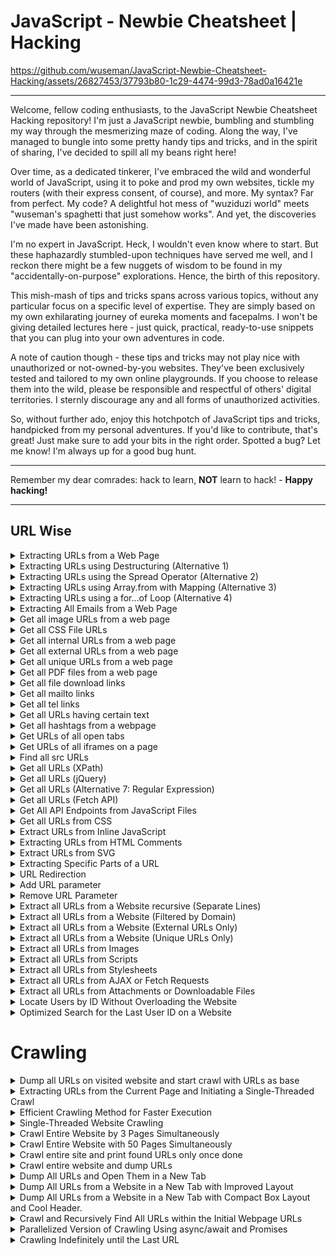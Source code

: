 # JavaScript - Newbie Cheatsheet | Hacking

https://github.com/wuseman/JavaScript-Newbie-Cheatsheet-Hacking/assets/26827453/37793b80-1c29-4474-99d3-78ad0a16421e

***

 Welcome, fellow coding enthusiasts, to the JavaScript Newbie Cheatsheet Hacking repository! I'm just a JavaScript newbie, bumbling and stumbling my way through the mesmerizing maze of coding. Along the way, I've managed to bungle into some pretty handy tips and tricks, and in the spirit of sharing, I've decided to spill all my beans right here!

 Over time, as a dedicated tinkerer, I've embraced the wild and wonderful world of JavaScript, using it to poke and prod my own websites, tickle my routers (with their express consent, of course), and more. My syntax? Far from perfect. My code? A delightful hot mess of "wuziduzi world" meets "wuseman's spaghetti that just somehow works". And yet, the discoveries I've made have been astonishing.

 I'm no expert in JavaScript. Heck, I wouldn't even know where to start. But these haphazardly stumbled-upon techniques have served me well, and I reckon there might be a few nuggets of wisdom to be found in my "accidentally-on-purpose" explorations. Hence, the birth of this repository.

This mish-mash of tips and tricks spans across various topics, without any particular focus on a specific level of expertise. They are simply based on my own exhilarating journey of eureka moments and facepalms. I won't be giving detailed lectures here - just quick, practical, ready-to-use snippets that you can plug into your own adventures in code.

 A note of caution though - these tips and tricks may not play nice with unauthorized or not-owned-by-you websites. They've been exclusively tested and tailored to my own online playgrounds. If you choose to release them into the wild, please be responsible and respectful of others' digital territories. I sternly discourage any and all forms of unauthorized activities.

 So, without further ado, enjoy this hotchpotch of JavaScript tips and tricks, handpicked from my personal adventures. If you'd like to contribute, that's great! Just make sure to add your bits in the right order. Spotted a bug? Let me know! I'm always up for a good bug hunt.

***

Remember my dear comrades: hack to learn, **NOT** learn to hack! - **Happy hacking!**

***

## URL Wise

<details>
  <summary>Extracting URLs from a Web Page</summary>

```javascript
Array.from(document.links).forEach(({ href }) => console.log(href));
```

</details>

<details>
  <summary>Extracting URLs using Destructuring (Alternative 1)</summary>

```javascript
Array.from(document.links, ({ href }) => href).forEach(console.log);
```

</details>

<details>
  <summary>Extracting URLs using the Spread Operator (Alternative 2)</summary>

```javascript
[...document.getElementsByTagName('a')].forEach(a => console.log(a.href));
```

</details>

<details>
  <summary>Extracting URLs using Array.from with Mapping (Alternative 3)</summary>

```javascript
Array.from(document.getElementsByTagName('a'), a => a.href).forEach(url => console.log(url));
```

</details>

<details>
  <summary>Extracting URLs using a for...of Loop (Alternative 4)</summary>

```javascript
var urls = Array.from(document.getElementsByTagName('a'));
for (var url of urls) {
    console.log(url.href);
}
```

</details>

<details>
  <summary>Extracting All Emails from a Web Page</summary>

```javascript
const regex = /\b[A-Za-z0-9._%+-]+@[A-Za-z0-9.-]+\.[A-Z|a-z]{2,}\b/g;
const html = document.documentElement.innerHTML;
let match;
while ((match = regex.exec(html))) {
  console.log(match[0]);
}
```

</details>

<details>
  <summary>Get all image URLs from a web page</summary>

```javascript
Array.from(document.images).forEach(({ src }) => console.log(src));
```

</details>

<details>
  <summary>Get all CSS File URLs</summary>

```javascript
Array.from(document.styleSheets).forEach(({ href }) => console.log(href));
```

</details>

<details>
  <summary>Get all internal URLs from a web page</summary>

```javascript
Array.from(document.links).filter(a => a.hostname === location.hostname).forEach(({ href }) => console.log(href));
```

</details>

<details>
  <summary>Get all external URLs from a web page</summary>

```javascript
Array.from(document.links).filter(a => a.hostname !== location.hostname).forEach(({ href }) => console.log(href));
```

</details>

<details>
  <summary>Get all unique URLs from a web page</summary>

```javascript
let uniqueURLs = new Set(Array.from(document.links).map(({ href }) => href));
uniqueURLs.forEach(url => console.log(url));
```

</details>

<details>
  <summary>Get all PDF files from a web page</summary>

```javascript
Array.from(document.links).filter(a => a.href.endsWith('.pdf')).forEach(({ href }) => console.log(href));
```

</details>

<details>
  <summary>Get all file download links</summary>

```javascript
Array.from(document.querySelectorAll('a[download]')).forEach(({ href }) => console.log(href));
```

</details>

<details>
  <summary>Get all mailto links</summary>

```javascript
Array.from(document.querySelectorAll('a[href^="mailto:"]')).forEach(({ href }) => console.log(href));
```

</details>

<details>
  <summary>Get all tel links</summary>

```javascript
Array.from(document.querySelectorAll('a[href^="tel:"]')).forEach(({ href }) => console.log(href));
```

</details>

<details>
  <summary>Get all URLs having certain text</summary>

```javascript
Array.from(document.links).filter(a => a.innerText.includes('text')).forEach(({ href }) => console.log(href));
```

</details>

<details>
  <summary>Get all hashtags from a webpage</summary>

```javascript
Array.from(document.querySelectorAll('a[href^="#"]')).forEach(({ href }) => console.log(href));
```

</details>

<details>
  <summary>Get URLs of all open tabs</summary>

```javascript
chrome.tabs.query({}, function(tabs) {
  tabs.forEach(tab => console.log(tab.url));
});
```

</details>

<details>
  <summary>Get URLs of all iframes on a page</summary>

```javascript
Array.from(document.querySelectorAll('iframe')).forEach(({ src }) => console.log(src));
```

</details>


<details>
  <summary>Find all src URLs</summary>

```javascript
// Select all relevant HTML elements that may have src attributes
var elementsWithSrc = document.querySelectorAll('img, script, iframe');

// Iterate through the elements and retrieve the src URLs
for (var i = 0; i < elementsWithSrc.length; i++) {
  var element = elementsWithSrc[i];
  var src = element.getAttribute('src');
  if (src) {
    console.log(src);
  }
}
```

</details>

<details>
  <summary>Get all URLs (XPath)</summary>

```javascript
const xpathResult = document.evaluate('//a', document, null, XPathResult.ANY_TYPE, null);
let node = xpathResult.iterateNext();
while (node) {
  console.log(node.href);
  node = xpathResult.iterateNext();
}
```

</details>

<details>
  <summary>Get all URLs (jQuery)</summary>

```javascript
document.querySelectorAll('a').forEach(function(a) {
  console.log(a.href);
});
```

</details>

<details>
  <summary>Get all URLs (Alternative 7: Regular Expression)</summary>

```javascript
const regex = /<a\s+(?:[^>]*?\s+)?href=(["'])(.*?)\1/g;
const html = document.documentElement.innerHTML;
let match;
while ((match = regex.exec(html))) {
  console.log(match[2]);
}
```

</details>

<details>
  <summary>Get all URLs (Fetch API)</summary>

```javascript
fetch(document.location.href)
  .then(response => response.text())
  .then(html => {
    const regex = /<a\s+(?:[^>]*?\s+)?href=(["'])(.*?)\1/g;
    let match;
    while ((match = regex.exec(html))) {
      console.log(match[2]);
    }
  });
```

</details>

<details>
  <summary>Get All API Endpoints from JavaScript Files</summary>

```javascript
fetch(document.location.href)
  .then(response => response.text())
  .then(html => {
    const scriptUrls = html.match(/<script src="(.*?)"/g);
    scriptUrls.forEach(url => {
      fetch(url)
        .then(response => response.text())
        .then(js => {
          const matches = js.match(/\/api\/\w+/g);
          if (matches) {
            matches.forEach(endpoint => console.log(endpoint));
          }
        });
    });
});
```

</details>

<details>
  <summary>Get all URLs from CSS</summary>

```javascript
Array.from(document.styleSheets).forEach(styleSheet => {
  const cssRules = styleSheet.cssRules || styleSheet.rules;
  if (cssRules) {
    Array.from(cssRules).forEach(rule => {
      const urlMatches = rule.cssText.match(/url\(["']?(.*?)["']?\)/g);
      if (urlMatches) {
        urlMatches.forEach(url => console.log(url.match(/url\(["']?(.*?)["']?\)/)[1]));
      }
    });
  }
});
```

</details>

<details>
  <summary>Extract URLs from Inline JavaScript</summary>

```javascript
const regex = /url\s*\(\s*(['"]?)(.*?)\1\s*\)/g;
const html = document.documentElement.innerHTML;
let match;
while ((match = regex.exec(html))) {
  console.log(match[2]);
}
```

</details>

<details>
  <summary>Extracting URLs from HTML Comments</summary>

```javascript
const regex = /<!--.*?(\b

https?:\/\/\S+)\b.*?-->/g;
const html = document.documentElement.innerHTML;
let match;
while ((match = regex.exec(html))) {
  console.log(match[1]);
}
```

</details>

<details>
  <summary>Extract URLs from SVG</summary>

```javascript
Array.from(document.getElementsByTagName('image')).forEach(({ href }) => console.log(href));
```

</details>

<details>
  <summary>Extracting Specific Parts of a URL</summary>

```javascript
function extractDomain(url) {
  const domainRegex = /^(?:https?:\/\/)?(?:[^@\n]+@)?(?:www\.)?([^:\/\n?]+)/;
  const matches = url.match(domainRegex);
  return matches ? matches[1] : null;
}

function extractProtocol(url) {
  const protocolRegex = /^(https?:\/\/)/;
  const matches = url.match(protocolRegex);
  return matches ? matches[1] : null;
}

function extractPath(url) {
  const pathRegex = /^(?:https?:\/\/)?[^\/]+(\/.*)/;
  const matches = url.match(pathRegex);
  return matches ? matches[1] : null;
}

const url = 'https://www.example.com/path/to/resource?query=string#fragment';

console.log('Domain:', extractDomain(url));
console.log('Protocol:', extractProtocol(url));
console.log('Path:', extractPath(url));
```

</details>

<details>
  <summary>URL Redirection</summary>

```javascript
window.location.href = 'https://www.newurl.com';
```

</details>

<details>
  <summary>Add URL parameter</summary>

```javascript
function addUrlParameter(url, parameterName, parameterValue) {
  const separator = url.includes('?') ? '&' : '?';
  return url + separator + encodeURIComponent(parameterName) + '=' + encodeURIComponent(parameterValue);
}

const originalUrl = 'https://www.github.com/wuseman';
const modifiedUrl = addUrlParameter(originalUrl, 'param', 'value');
console.log(modifiedUrl);
```

</details>

<details>
  <summary>Remove URL Parameter</summary>

```javascript
function removeUrlParameter(url, parameterName) {
  const urlParts = url.split('?');
  if (urlParts.length >= 2) {
    const prefix = encodeURIComponent(parameterName) + '=';
    const parameters = urlParts[1].split(/[&;]/g);

    for (let i = parameters.length - 1; i >= 0; i--) {
      if (parameters[i].lastIndexOf(prefix, 0) !== -1) {
        parameters.splice(i, 1);
      }
    }

    if (parameters.length > 0) {
      return urlParts[0] + '?' + parameters.join('&');
    } else {
      return urlParts[0];
    }
  }
  return url;
}

const originalUrl = 'https://www.somesite.com?param1=value1&param2=value2';
const modifiedUrl = removeUrlParameter(originalUrl, 'param2');
console.log(modifiedUrl);
```

</details>

<details>
  <summary>Extract all URLs from a Website recursive (Separate Lines)</summary>

```javascript
// Function to extract the domain from a URL
function extractDomain(url) {
  const domainRegex = /^(?:https?:\/\/)?(?:[^@\n]+@)?(?:www\.)?([^:\/\n?]+)/;
  const matches = url.match(domainRegex);
  return matches ? matches[1] : null;
}

// Function to extract all URLs from a website and return them as separate lines
function extractURLsSeparateLines() {
  const allURLs = [];

  //

 Retrieve all anchor elements on the page
  const anchorElements = document.getElementsByTagName('a');

  // Extract URLs
  for (let i = 0; i < anchorElements.length; i++) {
    const href = anchorElements[i].href;
    const domain = extractDomain(href);

    // Filter out external URLs if needed
    if (domain !== null) {
      allURLs.push(href);
    }
  }

  return allURLs;
}

// Recursive function to crawl all pages of the website
function crawlWebsite(currentURL) {
  // Create a new XMLHttpRequest object
  const xhr = new XMLHttpRequest();

  // Callback function for handling the response
  xhr.onload = function () {
    if (xhr.status === 200) {
      // Extract URLs from the current page
      const urls = extractURLsSeparateLines();

      // Log the extracted URLs on separate lines in the console
      console.log(`Extracted URLs from ${currentURL}:`);
      console.log(urls.join('\n'));

      // Extract and crawl URLs from child pages
      const domain = extractDomain(currentURL);
      const links = Array.from(new Set(urls.filter(url => extractDomain(url) === domain)));

      links.forEach(link => {
        const absoluteURL = new URL(link, currentURL).href;
        crawlWebsite(absoluteURL);
      });
    }
  };

  // Open the current URL
  xhr.open('GET', currentURL);
  xhr.send();
}

// Call the function to start crawling the website from the current page
crawlWebsite(window.location.href);
```
</details>

<details>
  <summary>Extract all URLs from a Website (Filtered by Domain)</summary>

```javascript
// Function to extract the domain from a URL
function extractDomain(url) {
  const domainRegex = /^(?:https?:\/\/)?(?:[^@\n]+@)?(?:www\.)?([^:\/\n?]+)/;
  const matches = url.match(domainRegex);
  return matches ? matches[1] : null;
}

// Function to extract all URLs from a website filtered by a specific domain
function extractURLsByDomain(domain) {
  const allURLs = [];

  // Retrieve all anchor elements on the page
  const anchorElements = document.getElementsByTagName('a');

  // Extract URLs
  for (let i = 0; i < anchorElements.length; i++) {
    const href = anchorElements[i].href;
    const anchorDomain = extractDomain(href);

    // Filter URLs by the specified domain
    if (anchorDomain !== null && anchorDomain.includes(domain)) {
      allURLs.push(href);
    }
  }

  return allURLs;
}

// Specify the domain to filter URLs
const targetDomain = 'github.com/wuseman';

// Call the function to extract URLs filtered by the domain
const filteredURLs = extractURLsByDomain(targetDomain);

// Log the extracted URLs to the console
console.log(`Extracted URLs for domain ${targetDomain}:`, filteredURLs);
```

</details>

<details>
  <summary>Extract all URLs from a Website (External URLs Only)</summary>

```javascript
// Function to extract the domain from a URL
function extractDomain(url) {
  const domainRegex = /^(?:https?:\/\/)?(?:[^@\n]+@)?(?:www\.)?([^:\/\n?]+)/;
  const matches = url.match(domainRegex);
  return matches ? matches[1] : null;
}

// Function to extract all external URLs from a website
function extractExternalURLs() {
  const allURLs = [];

  // Retrieve all anchor elements on the page
  const anchorElements = document.getElementsByTagName('a');

  // Extract URLs
  for (let i = 0; i < anchorElements.length; i++) {
    const href = anchorElements[i].href;
    const domain = extractDomain(href);

    // Filter out internal URLs by comparing domains
    if (domain !== null && !domain.includes(window.location.hostname)) {
      allURLs.push(href);
    }
  }

  return allURLs;
}

// Call the function to extract external URLs
const externalURLs = extractExternalURLs();

// Log the extracted external URLs to the console
console.log('Extracted External URLs:', externalURLs);
```

</details>

<details>
  <summary>Extract all URLs from a Website (Unique URLs Only)</summary>

```javascript
// Function to extract the domain from a URL
function extractDomain(url) {
  const domainRegex = /^(?:https?:\/\/)?(?:[^@\n]+@)?(?:www\.)?([^:\/\n?]+)/;
  const matches = url.match(domainRegex);
  return matches ? matches[1] : null;
}

// Function to extract all unique URLs from a website
function extractUniqueURLs() {
  const allURLs = [];

  // Retrieve all anchor elements on the page
  const anchorElements = document.getElementsByTagName('a');

  // Extract URLs
  for (let i = 0; i < anchorElements.length; i++) {
    const href = anchorElements[i].href;
    const domain = extractDomain(href);

    // Check if the URL is already in the

 array
    if (allURLs.indexOf(href) === -1) {
      allURLs.push(href);
    }
  }

  return allURLs;
}

// Call the function to extract unique URLs
const uniqueURLs = extractUniqueURLs();

// Log the extracted unique URLs to the console
console.log('Extracted Unique URLs:', uniqueURLs);
```

</details>

<details>
  <summary>Extract all URLs from Images</summary>

```javascript
// Function to extract all URLs from images on a website
function extractImageURLs() {
  const allURLs = [];

  // Retrieve all image elements on the page
  const imageElements = document.getElementsByTagName('img');

  // Extract URLs
  for (let i = 0; i < imageElements.length; i++) {
    const src = imageElements[i].src;

    // Add the image URL to the array
    allURLs.push(src);
  }

  return allURLs;
}

// Call the function to extract image URLs
const imageURLs = extractImageURLs();

// Log the extracted image URLs to the console
console.log('Extracted Image URLs:', imageURLs);
```

</details>

<details>
  <summary>Extract all URLs from Scripts</summary>

```javascript
// Function to extract all URLs from scripts on a website
function extractScriptURLs() {
  const allURLs = [];

  // Retrieve all script elements on the page
  const scriptElements = document.getElementsByTagName('script');

  // Extract URLs
  for (let i = 0; i < scriptElements.length; i++) {
    const src = scriptElements[i].src;

    // Add the script URL to the array
    allURLs.push(src);
  }

  return allURLs;
}

// Call the function to extract script URLs
const scriptURLs = extractScriptURLs();

// Log the extracted script URLs to the console
console.log('Extracted Script URLs:', scriptURLs);
```

</details>

<details>
  <summary>Extract all URLs from Stylesheets</summary>

```javascript
// Function to extract all URLs from stylesheets on a website
function extractStylesheetURLs() {
  const allURLs = [];

  // Retrieve all link elements on the page
  const linkElements = document.getElementsByTagName('link');

  // Extract URLs
  for (let i = 0; i < linkElements.length; i++) {
    const href = linkElements[i].href;

    // Add the stylesheet URL to the array
    allURLs.push(href);
  }

  return allURLs;
}

// Call the function to extract stylesheet URLs
const stylesheetURLs = extractStylesheetURLs();

// Log the extracted stylesheet URLs to the console
console.log('Extracted Stylesheet URLs:', stylesheetURLs);
```

</details>

<details>
  <summary>Extract all URLs from AJAX or Fetch Requests</summary>

```javascript
// Function to extract all URLs from dynamically loaded resources via AJAX or fetch requests
function extractDynamicURLs(urls) {
  const allURLs = [];

  // Retrieve all AJAX or fetch request URLs
  const requestURLs = [...urls];

  // Extract URLs
  for (let i = 0; i < requestURLs.length; i++) {
    const url = requestURLs[i];

    // Add the URL to the array
    allURLs.push(url);
  }

  return allURLs;
}

// Example array of AJAX or fetch request URLs
const ajaxURLs = ['https://somesite.com/api/data', 'https://somesite.com/api/users'];

// Call the function to extract URLs from AJAX or fetch requests
const

 dynamicURLs = extractDynamicURLs(ajaxURLs);

// Log the extracted URLs to the console
console.log('Extracted URLs from AJAX or Fetch Requests:', dynamicURLs);
```

</details>

<details>
  <summary>Extract all URLs from Attachments or Downloadable Files</summary>

```javascript
// Function to extract all URLs from attachments or downloadable files on a website
function extractAttachmentURLs() {
  const allURLs = [];

  // Retrieve all attachment or downloadable file elements on the page
  const attachmentElements = document.querySelectorAll('a[download], a[href*=".pdf"], a[href*=".doc"], a[href*=".xls"], a[href*=".zip"]');

  // Extract URLs
  for (let i = 0; i < attachmentElements.length; i++) {
    const href = attachmentElements[i].href;

    // Add the attachment URL to the array
    allURLs.push(href);
  }

  return allURLs;
}

// Call the function to extract attachment URLs
const attachmentURLs = extractAttachmentURLs();

// Log the extracted attachment URLs to the console
console.log('Extracted Attachment URLs:', attachmentURLs);
```
</details>

<details>
  <summary>Locate Users by ID Without Overloading the Website</summary>

This approach is designed to efficiently find the highest user ID when we do not have a clear starting point. It aims to avoid putting excessive load on the server, thus preventing a potentially negative impact on the site's performance.

```javascript
async function crawlUsersById(startId, endId) {
  for (let id = startId; id <= endId; id++) {
    const url = `https://somewebsite/api/v1/users/${id}`;

    try {
      const response = await fetch(url, {
        headers: {
          "accept": "application/json, text/plain, */*",
          "sec-ch-ua": "\"Not.A/Brand\";v=\"8\", \"Chromium\";v=\"114\", \"Google Chrome\";v=\"114\"",
        },
        referrer: `https://somewebsite.org/user/${id}/edit`,
        referrerPolicy: "strict-origin-when-cross-origin",
        method: "GET",
        mode: "cors",
        credentials: "include"
      });

      if (response.ok) {
        const userData = await response.json();
        console.log(userData);
        // Process the userData as needed
      } else {
        console.error(`Error retrieving user data for ID: ${id}`);
      }
    } catch (error) {
      console.error(`Error fetching user data for ID: ${id}`, error);
    }
  }
}

// Usage: crawlUsersById(startId, endId);
crawlUsersById(1, 999999);
```
</details>

<details>
  <summary>Optimized Search for the Last User ID on a Website</summary>

This method uses a balanced approach to discover the largest user ID on a website when there is no initial indication of its value. The strategy aims to minimize the potential strain on the website by avoiding excessive requests.

```javascript
async function findLastUser() {
  let startId = 10000;
  let endId = 12000;
  let lastUser = null;

  while (startId <= endId) {
    const midId = Math.floor((startId + endId) / 2);
    const url = `https://somewebsite/api/v1/users/${midId}`;

    try {
      const response = await fetch(url, {
        headers: {
          "accept": "application/json, text/plain, */*",
          "sec-ch-ua": "\"Not.A/

Brand\";v=\"8\", \"Chromium\";v=\"114\", \"Google Chrome\";v=\"114\"",
        },
        referrer: `https://somewebsite/user/${midId}/edit`,
        referrerPolicy: "strict-origin-when-cross-origin",
        method: "GET",
        mode: "cors",
        credentials: "include"
      });

      if (response.ok) {
        lastUser = midId;
        startId = midId + 1;
      } else if (response.status === 404) {
        endId = midId - 1;
      } else {
        console.error(`Error retrieving user data for ID: ${midId}`);
        break;
      }
    } catch (error) {
      console.error(`Error fetching user data for ID: ${midId}`, error);
      break;
    }
  }

  console.log(`Last user found with ID: ${lastUser}`);
}

// Usage: findLastUser();
findLastUser();
```
</details>

# Crawling


<details>
  <summary>Dump all URLs on visited website and start crawl with URLs as base</summary>

The provided code demonstrates a web crawling script that extracts URLs from a visited website and uses them as a base for further crawling. The script utilizes JavaScript and employs a breadth-first search strategy.

```javascript
let c = [];
let p = ['https://www.nr1.nu/'];

async function a() {
  while (p.length) {
    let u = p.pop();
    if (!c.includes(u)) {
      console.log(`Crawling ${u}`);
      try {
        let r = await fetch(u);
        let t = await r.text();
        let d = new DOMParser().parseFromString(t, 'text/html').getElementsByTagName('a');
        for (let a of d) {
          if (!c.includes(a.href) && !p.includes(a.href)) {
            p.push(a.href);
          }
        }
      } catch (e) {
        console.error(`Failed to crawl "${u}": ${e}`);
      }
      c.push(u);
    }
  }
  console.log('Finished crawling', c);
}

a();
```
</details>





<details>
  <summary>Extracting URLs from the Current Page and Initiating a Single-Threaded Crawl</summary>

* Elapsed time: 32918 ms

```javascript
let c = [];
let p = ['https://www.nr1.nu/'];

async function a() {
  let s = new Date().getTime();
  while (p.length) {
    let u = p.pop();
    if (!c.includes(u)) {
      console.log(`Crawling ${u}`);
      try {
        let r = await fetch(u);
        let t = await r.text();
        let d = new DOMParser().parseFromString(t, 'text/html').getElementsByTagName('a');
        for (let a of d) {
          if (!c.includes(a.href) && !p.includes(a.href)) {
            p.push(a.href);
          }
        }
      } catch (e) {
        console.error(`Failed to crawl "${u}": ${e}`);
      }
      c.push(u);
    }
  }
  let e = new Date().getTime();
  console.log('Finished crawling', c);
  console.log('Elapsed time:', e - s, 'ms');
}

a();
```

</details>



<details>
  <summary>Efficient Crawling Method for Faster Execution</summary>

This code presents an alternative crawling approach that improves efficiency and reduces execution time. By utilizing XMLHttpRequest, the script performs crawling in a faster manner, making it suitable for large-scale web crawling tasks.

Elapsed time: 5002.60 ms

```javascript
var crawledUrls = new Set();
var urls = [];

function crawlUrl(url) {
  if (crawledUrls.has(url)) return;

  crawledUrls.add(url);

  var xhr = new XMLHttpRequest();
  xhr.onreadystatechange = function() {
    if (xhr.readyState === 4 && xhr.status === 200) {
      var responseText = xhr.responseText;
      var parser = new DOMParser();
      var doc = parser.parseFromString(responseText, 'text/html');
      var anchors = doc.getElementsByTagName('a');
      
      for (var i = 0; i < anchors.length; i++) {
        var href = anchors[i].href;
        if (!crawledUrls.has(href)) {
          urls.push(href);
          crawlUrl(href);
        }
      }
    }
  };

  xhr.open('GET', url, true);
  xhr.send();
}

crawlUrl(window.location.href);

setTimeout(function() {
  console.log(urls);
}, 5000); // Adjust the timeout as needed to wait for the crawling to complete
```
</details>


<details>
  <summary>Single-Threaded Website Crawling</summary>

This code represents a single-threaded approach to crawl an entire website. It utilizes a depth-first crawling strategy to systematically explore the website's pages.

**EXTREME**: Crawling completed in 3131.1999999999534 milliseconds.

```javascript
var crawledUrls = new Set();
var startTime = performance.now();
var requestDelay = 200

; // Delay between each request in milliseconds

function crawlUrl(url) {
  return new Promise(function(resolve, reject) {
    var xhr = new XMLHttpRequest();
    xhr.onreadystatechange = function() {
      if (xhr.readyState === 4) {
        if (xhr.status === 200) {
          var responseText = xhr.responseText;
          var newUrls = extractUrlsFromResponse(responseText);
          resolve(newUrls);
        } else {
          reject(xhr.status);
        }
      }
    };
    xhr.open("GET", url, true);
    xhr.send();
  });
}

function delay(ms) {
  return new Promise(function(resolve) {
    setTimeout(resolve, ms);
  });
}

function crawlUrls(urls) {
  var promises = urls.map(function(url, index) {
    return delay(index * requestDelay) // Delay the requests
      .then(function() {
        return crawlUrl(url);
      });
  });

  return Promise.all(promises)
    .then(function(results) {
      var newUrls = results.reduce(function(acc, urls) {
        return acc.concat(urls);
      }, []);
      var uniqueNewUrls = newUrls.filter(function(url) {
        return !crawledUrls.has(url);
      });
      uniqueNewUrls.forEach(function(url) {
        crawledUrls.add(url);
      });

      var remainingUrls = uniqueNewUrls.filter(function(url) {
        return !urls.includes(url);
      });

      if (remainingUrls.length > 0) {
        return crawlUrls(remainingUrls);
      }
    })
    .catch(function(error) {
      console.error("Error crawling URLs:", error);
    });
}

function extractUrlsFromResponse(responseText) {
  var parser = new DOMParser();
  var doc = parser.parseFromString(responseText, "text/html");
  var anchors = doc.getElementsByTagName("a");
  var urls = [];
  for (var i = 0; i < anchors.length; i++) {
    urls.push(anchors[i].href);
  }
  return urls;
}

var startingUrl = window.location.href;
var urls = [startingUrl];

crawlUrls(urls)
  .then(function() {
    var endTime = performance.now();
    var duration = endTime - startTime;
    console.log("Crawling completed in " + duration + " milliseconds.");
    console.log(Array.from(crawledUrls));
  });
```
</details>


<details>
  <summary>Crawl Entire Website by 3 Pages Simultaneously</summary>

* Total time: 25298.40 milliseconds

```javascript
let crawledUrls = [];
let pendingUrls = ['https://www.nr1.nu/'];
let startTime = performance.now();

const crawl = async () => {
  while (pendingUrls.length) {
    let urlsToCrawl = pendingUrls.splice(0, 10); // Number of concurrent requests: 10
    let crawlPromises = urlsToCrawl.map(async (url) => {
      if (crawledUrls.includes(url)) return;
      console.log(`Crawling ${url}`);
      try {
        let response = await fetch(url);
        let text = await response.text();
        let parser = new DOMParser();
        let doc = parser.parseFromString(text, 'text/html');
        let anchors = doc.getElementsByTagName('a');
        for (let i = 0; i < anchors.length; i++) {
          let href = anchors[i].href;
          if (!crawledUrls.includes(href) && !pendingUrls.includes(href)) {
            pendingUrls.push(href);
          }
        }
      } catch (err) {
        console.error(`Failed to crawl "${url}": ${err}`);
      }
      crawledUrls.push(url);
    });
    await Promise.all(crawlPromises);
  }
  let endTime = performance.now();
  let totalTime = endTime - startTime;
  console.log('Finished crawling');
  console.log(crawledUrls);
  console.log(`Total time: ${totalTime.toFixed(2)} milliseconds`);
};

crawl();
```

</details>


<details>
  <summary>Crawl Entire Website with 50 Pages Simultaneously</summary>

The provided code showcases a crawling approach that allows the concurrent crawling of 50 pages at once, significantly enhancing the crawling speed. It maintains lists of crawled URLs and pending URLs and outputs the total time taken for the crawling process.

* Total time: 22067.30 milliseconds

```javascript
let crawledUrls = [];
let pendingUrls = ['https://www.nr1.nu/'];
let startTime = performance.now();

const crawl = async () => {
  while (pendingUrls.length) {
    let urlsToCrawl = pendingUrls.splice(0, 50); // Number of concurrent requests: 50
    let crawlPromises = urlsToCrawl.map(async (url) => {
      if (crawledUrls.includes(url)) return;
      console.log(`Crawling ${url}`);
      try {
        let response = await fetch(url);
        let text = await response.text();
        let parser = new DOMParser();
        let doc = parser.parseFromString(text, 'text/html');
        let anchors = doc.getElementsByTagName('a');
        for (let i = 0; i < anchors.length; i++) {
          let href = anchors[i].href;
          if (!crawledUrls.includes(href) && !pendingUrls.includes(href)) {
            pendingUrls.push(href);
          }
        }
      } catch (err) {
        console.error(`Failed to crawl "${url}": ${err}`);
      }
      crawledUrls.push(url);
    });
    await Promise.all(crawlPromises);
  }
  let endTime = performance.now();
  let totalTime = endTime - startTime;
  console.log('Finished crawling');
  console.log(crawledUrls);
  console.log(`Total time: ${totalTime.toFixed(2)} milliseconds`);
};

crawl();
```

</details>


<details>
  <summary>Crawl entire site and print found URLs only once done</summary>

The provided code showcases a web crawling approach that explores an entire website and ensures that the found URLs are printed only once the crawling process is completed. It prevents duplicate URLs from being processed and guarantees that each URL is printed only once.

* Total time: 36452.39999999851 milliseconds

```javascript
let crawledUrls = new Set();
let pendingUrls = ['https://www.nr1.nu/'];
let startTime = performance.now();

const crawl = async () => {
  while (pendingUrls.length) {
    const url = pendingUrls.pop();
    if (crawledUrls.has(url)) continue; // Avoid re-crawling
    console.log(`Crawling ${url}`);
    try {
      const response = await fetch(url);
      const text = await response.text();
      const doc = new DOMParser().parseFromString(text, 'text/html');
      const anchors = doc.getElementsByTagName('a');
      for (const anchor of anchors) {
        const href = anchor.href;
        if (!crawledUrls.has(href) && !pendingUrls.includes(href)) {
          pendingUrls.push(href);
        }
      }
    } catch (err) {
      console.error(`Failed to crawl "${url}": ${err}`);
    }
    crawledUrls.add(url);
  }
  let endTime = performance.now();
  let totalTime = endTime - startTime;
  console.log('Finished crawling');
  console.log(Array.from(crawledUrls));
  console.log(`Total time: ${totalTime} milliseconds`);
};

crawl();
```

</details>



<details>
  <summary>Crawl entire website and dump URLs</summary>

The provided code showcases a web crawling approach that crawls an entire website and dumps the URLs found during the process. It ensures that each URL is crawled only once and prevents duplicate URLs from being added to the list of pending URLs.

```javascript
let crawledUrls = [];
let pendingUrls = ['https://www.nr1.nu/'];

const crawl = async () => {
    while (pendingUrls.length) {
        let url = pendingUrls.pop();
        if (crawledUrls.includes(url)) continue; // avoid re-crawling
        console.log(`Crawling ${url}`);
        try {
            let response = await fetch(url);
            let text = await response.text();
            let parser = new DOMParser();
            let doc = parser.parseFromString(text, 'text/html');
            let anchors = doc.getElementsByTagName('a');
            for (let i = 0; i < anchors.length; i++) {
                let href = anchors[i].href;
                if (!crawledUrls.includes(href) && !pendingUrls.includes(href)) pendingUrls.push(href);
            }
        } catch (err) {
            console.error(`Failed to crawl "${url}": ${err}`);
        }
        crawledUrls.push(url);
    }
    console.log('Finished crawling');
    console

.log(crawledUrls);
};

crawl();
```
</details>



<details>
  <summary>Dump All URLs and Open Them in a New Tab</summary>

The provided code allows for the extraction of all URLs present on a webpage and opens them in a new browser tab. It generates an HTML document in the new tab containing the dumped URLs.

```javascript
var urls = Array.from(document.getElementsByTagName("a"), function (a) {
  return a.href;
});

var newTab = window.open();
newTab.document.open();
newTab.document.write("<html><head><title>URL Dump</title></head><body><table>");
newTab.document.write("<tr><th>URL</th><th>Link</th></tr>");
for (var i = 0; i < urls.length; i++) {
  newTab.document.write("<tr><td>" + urls[i] + "</td><td><a href='" + urls[i] + "'>" + urls[i] + "</a></td></tr>");
}
newTab.document.write("</table></body></html>");
newTab.document.close();
```

</details>


<details>
  <summary>Dump All URLs from a Website in a New Tab with Improved Layout</summary>

The provided code extracts all URLs from a website and opens them in a new browser tab with an enhanced layout. The URLs are displayed in a table format, with the left column showing the URLs as plain text and the right column displaying the URLs as clickable links. The code starts by utilizing the getElementsByTagName method to retrieve all anchor tags (<a>) on the current webpage. It converts the resulting HTMLCollection into an array using Array.from and extracts the href attribute from each anchor tag, representing the URLs.

A new browser tab is opened using the window.open method. The new tab's document is then opened for writing. The code writes an HTML document in the new tab, including a title of "URL Dump" and a style section to define the layout. The table layout is specified using CSS rules, defining the appearance of the table, table cells, and table rows. The URLs are displayed in a two-column table format, with the left column showing the URLs as plain text and the right column displaying the URLs as clickable links.

The code then iterates over the URLs array and writes each URL as a row in the table. Each row consists of two table cells: one displaying the URL as plain text and the other containing an anchor tag with the URL as the link text and target. After completing the table structure, the new tab's document is closed, finalizing the content. The new tab will display the URLs in an organized table layout, providing easy access to the URLs as both plain text and clickable links.



```javascript
var urls = Array.from(document.getElementsByTagName("a"), function (a) {
  return a.href;
});

var newTab = window.open();
newTab.document.open();
newTab.document.write("<html><head><title>URL Dump</title>");
newTab.document.write("<style>table { border-collapse: collapse; width: 100%; }");
newTab.document.write("th, td { padding: 8px; text-align: left; border-bottom: 1px solid #ddd; }");
newTab.document.write("tr:hover { background-color: #f5f5f5; }");
newTab.document.write("a { color: #0000EE; text-decoration: none; }");
newTab.document.write("</style></head><body><table>");
newTab.document.write("<tr><th>URL</th><th>Link</th></tr>");
for (var i = 0; i < urls.length; i++) {
  newTab.document.write("<tr><td>" + urls[i] + "</td><td><a href='" + urls[i] + "'>" + urls[i] + "</a></td></tr>");
}
newTab.document.write("</table></body></html>");
newTab.document.close();
```

</details>


<details>
  <summary>Dump All URLs from a Website in a New Tab with Compact Box Layout and Cool Header.</summary>

The provided code extracts all URLs from a website and opens them in a new browser tab with a compact box layout. The URLs are displayed in a table format, with the left column showing the URLs as plain text and the right column displaying the URLs as clickable links. The layout includes a cool header for added style.

The code begins by utilizing the getElementsByTagName method to retrieve all anchor tags (<a>) on the current webpage. It converts the resulting HTMLCollection into an array using Array.from and extracts the href attribute from each anchor tag, representing the URLs.


```javascript
var urls = Array.from(document.getElementsByTagName("a"), function (a) {
  return a.href;
});

var newTab = window.open();
newTab.document.open();
newTab.document.write("<html><head><title>URL Dump</title>");
newTab.document.write("<style>table { border-collapse: collapse; width: 100%; }");
newTab.document.write("th, td { padding: 8px;

 text-align: left; border-bottom: 1px solid #ddd; }");
newTab.document.write("tr:hover { background-color: #f5f5f5; }");
newTab.document.write("a { color: #0000EE; text-decoration: none; }");
newTab.document.write(".header { background-color: #333; color: #FFF; padding: 10px; font-size: 20px; }");
newTab.document.write("</style></head><body>");
newTab.document.write("<div class='header'>URL Dump</div>");
newTab.document.write("<table>");
newTab.document.write("<tr><th>URL</th><th>Link</th></tr>");
for (var i = 0; i < urls.length; i++) {
  newTab.document.write("<tr><td>" + urls[i] + "</td><td><a href='" + urls[i] + "'>" + urls[i] + "</a></td></tr>");
}
newTab.document.write("</table></body></html>");
newTab.document.close();
```

</details>


<details>
  <summary>Crawl and Recursively Find All URLs within the Initial Webpage URLs</summary>

 The provided code implements a recursive crawling approach to find and extract all URLs within the initial webpage URLs. It utilizes XMLHttpRequest to fetch the webpages, extracts URLs from the responses, and continues crawling recursively until all URLs have been traversed. The crawled URLs are logged at the end.

 During the crawling process, URLs are crawled recursively, and new URLs are added to the urls array for further crawling. If any errors occur during the crawling, they are logged to the console.

```javascript
var crawledUrls = [];
var startTime = performance.now();

function crawlUrl(url) {
  return new Promise(function(resolve, reject) {
    var xhr = new XMLHttpRequest();
    xhr.onreadystatechange = function() {
      if (xhr.readyState === 4) {
        if (xhr.status === 200) {
          var responseText = xhr.responseText;
          var newUrls = extractUrlsFromResponse(responseText);
          resolve(newUrls);
        } else {
          reject(xhr.status);
        }
      }
    };
    xhr.open("GET", url, true);
    xhr.send();
  });
}

function crawlUrls(urls) {
  if (urls.length === 0) {
    var endTime = performance.now();
    var duration = endTime - startTime;
    console.log("Crawling completed in " + duration + " milliseconds.");
    console.log(crawledUrls);
    return;
  }

  var currentUrl = urls.shift();
  if (crawledUrls.includes(currentUrl)) {
    crawlUrls(urls);
    return;
  }

  crawledUrls.push(currentUrl);

  crawlUrl(currentUrl)
    .then(function(newUrls) {
      newUrls.forEach(function(url) {
        if (!crawledUrls.includes(url)) {
          urls.push(url);
        }
      });
      crawlUrls(urls);
    })
    .catch(function(error) {
      console.error("Error crawling URL:", currentUrl);
      crawlUrls(urls);
    });
}

function extractUrlsFromResponse(responseText) {
  var parser = new DOMParser();
  var doc = parser.parseFromString(responseText, "text/html");
  var anchors = doc.getElementsByTagName("a");
  var urls = [];
  for (var i = 0; i < anchors.length; i++) {
    urls.push(anchors[i].href);
  }
  return urls;
}

var startingUrl = window.location.href;
var urls = [startingUrl];

crawlUrls(urls);
```

</details>


<details>
  <summary>Parallelized Version of Crawling Using async/await and Promises</summary>

The parallelized version of the crawling code utilizes async/await and Promises to enable concurrent crawling of multiple URLs, significantly reducing the crawling time. By leveraging JavaScript's event loop mechanism, this approach achieves parallelism and completes the crawling process in approximately 8.7 seconds (8685.3 milliseconds) for the website "https://www.nr1.nu".


```javascript
var crawledUrls = [];
var startTime = performance.now();
var MAX_CONCURRENT_REQUESTS = 100; // Maximum number of concurrent requests

function crawlUrl(url) {
  return new Promise(function(resolve, reject) {
    var xhr = new XMLHttpRequest();
    xhr.onreadystatechange = function() {
      if (xhr.readyState === 4) {
        if (xhr.status === 200) {
          var responseText = xhr.responseText;
          var newUrls = extractUrlsFromResponse(responseText);
          resolve(newUrls);
        } else {
          reject(xhr.status);
        }
      }
    };
    xhr.open("GET", url, true);
    xhr.send();
  });
}

async function crawlUrls(urls) {
  if (urls.length === 0) {
    var endTime = performance.now();
    var duration = endTime - startTime;
    console.log("Crawling completed in " + duration + " milliseconds.");
    console.log(crawledUrls);
    return;
  }

  var promises = [];
  while (urls.length > 0 && promises.length < MAX_CONCURRENT_REQUESTS) {
    var currentUrl = urls.shift();
    if (!crawledUrls.includes(currentUrl)) {
      crawledUrls.push(currentUrl);
      promises.push(
        crawlUrl(currentUrl)
          .then(function(newUrls) {
            newUrls.forEach(function(url) {
              if (!crawledUrls.includes(url)) {
                urls.push(url);
              }
            });
          })
          .catch(function(error) {
            console.error("Error crawling URL:", currentUrl);
          })
      );
    }
  }

  await Promise.all

(promises);
  crawlUrls(urls);
}

function extractUrlsFromResponse(responseText) {
  var parser = new DOMParser();
  var doc = parser.parseFromString(responseText, "text/html");
  var anchors = doc.getElementsByTagName("a");
  var urls = [];
  for (var i = 0; i < anchors.length; i++) {
    urls.push(anchors[i].href);
  }
  return urls;
}

var startingUrl = window.location.href;
var urls = [startingUrl];

crawlUrls(urls);
```

</details>




<details>
  <summary>Crawling Indefinitely until the Last URL</summary>

The provided code demonstrates two examples of crawling until the last URL is reached. The first example utilizes promises and a Set to keep track of the crawled URLs, while the second example uses XMLHttpRequest to fetch the content of each URL. Both examples allow for indefinite crawling until all URLs have been explored.

* Example 1:

The first example uses promises and a Set to crawl indefinitely until the last URL is reached. It starts by defining a Set called crawledUrls to keep track of the crawled URLs. The crawlUrl function returns a promise that fetches the content of a URL using XMLHttpRequest. Upon a successful response, it resolves with an array of new URLs extracted from the response.

The crawlUrls function takes an array of URLs as input. It filters out the URLs that have already been crawled and adds the uncrawled URLs to the crawledUrls set. It then uses Promise.all and maps over the uncrawled URLs to crawl each URL asynchronously. For each URL, it recursively calls the crawlUrls function to crawl the new URLs extracted from the response.

Once all the URLs have been crawled, the execution completes, and the total crawling duration and the crawled URLs are logged to the console.

* Example 2:

The second example crawls all dumped URLs in a single thread. It also uses XMLHttpRequest to fetch the content of each URL and stores the crawled URLs in an array. The completion message includes the crawled URLs.

The crawlUrl function is similar to the first example, returning a promise that fetches the content of a URL using XMLHttpRequest.

The crawlUrls function takes an array of URLs as input. It checks if the array is empty, indicating that all URLs have been crawled. If not, it fetches the content of each URL using the crawlUrl function and recursively calls the crawlUrls function to crawl the new URLs extracted from the response.

Once all the URLs have been crawled, the execution completes, and the total crawling duration and the crawled URLs are logged to the console.



```javascript
var crawledUrls = new Set();
var startTime = performance.now();

function crawlUrl(url) {
  return new Promise(function(resolve, reject) {
    var xhr = new XMLHttpRequest();
    xhr.onreadystatechange = function() {
      if (xhr.readyState === 4) {
        if (xhr.status === 200) {
          var responseText = xhr.responseText;
          var newUrls = extractUrlsFromResponse(responseText);
          resolve(newUrls);
        } else {
          reject(xhr.status);
        }
      }
    };
    xhr.open("GET", url, true);
    xhr.send();
  });
}

function crawlUrls(urls) {
  if (urls.length === 0) {
    var endTime = performance.now();
    var duration = endTime - startTime;
    console.log("Crawling completed in " + duration + " milliseconds.");
    console.log(Array.from(crawledUrls));
    return;
  }

  var uncrawledUrls = urls.filter(url => !crawledUrls.has(url));
  crawledUrls = new Set([...crawledUrls, ...uncrawledUrls]);

  return Promise.all(uncrawledUrls.map(url => crawlUrl(url)
    .then(newUrls => {
      return crawlUrls(newUrls.filter(url => !crawledUrls.has(url)));
    })
    .catch(error => {
      console.error("Error crawling URL:", url);
    })
  ));
}

function extractUrlsFromResponse(responseText) {
  var parser = new DOMParser();
  var doc = parser.parseFromString(responseText, "text/html");
  var anchors = doc.getElementsByTagName("a");
  var urls = [];
  for (var i = 0; i < anchors.length; i++) {
    urls.push(anchors[i].href);
  }
  return urls;
}

var startingUrl = window.location.href;
var urls = [startingUrl];

crawlUrls(urls);
```

</details>


